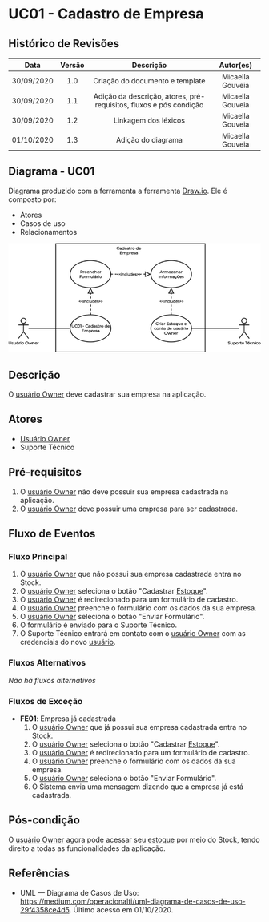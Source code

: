 # UC01 - Cadastro de Empresa

## Histórico de Revisões

| Data | Versão | Descrição | Autor(es) |
|:----:|:------:|:---------:|:---------:|
| 30/09/2020 | 1.0 | Criação do documento e template | Micaella Gouveia |
| 30/09/2020 | 1.1 | Adição da descrição, atores, pré-requisitos, fluxos e pós condição | Micaella Gouveia |
| 30/09/2020 | 1.2 | Linkagem dos léxicos | Micaella Gouveia |
| 01/10/2020 | 1.3 | Adição do diagrama | Micaella Gouveia |

## Diagrama - UC01
Diagrama produzido com a ferramenta a ferramenta [Draw.io](https://app.diagrams.net/). Ele é composto por:
* Atores
* Casos de uso
* Relacionamentos

![caso 1](../../../assets/diagramas/casosUso/caso1.png)

## Descrição
O [usuário Owner](Modeling/objeto?id=Owner) deve cadastrar sua empresa na aplicação.

## Atores
* [Usuário Owner](Modeling/objeto?id=Owner)
* Suporte Técnico

## Pré-requisitos
1. O [usuário Owner](Modeling/objeto?id=Owner) não deve possuir sua empresa cadastrada na aplicação.
2. O [usuário Owner](Modeling/objeto?id=Owner) deve possuir uma empresa para ser cadastrada.

## Fluxo de Eventos
### Fluxo Principal
1. O [usuário Owner](Modeling/objeto?id=Owner) que não possui sua empresa cadastrada entra no Stock.
2. O [usuário Owner](Modeling/objeto?id=Owner) seleciona o botão "Cadastrar [Estoque](Modeling/objeto?id=Estoque)".
3. O [usuário Owner](Modeling/objeto?id=Owner) é redirecionado para um formulário de cadastro.
4. O [usuário Owner](Modeling/objeto?id=Owner) preenche o formulário com os dados da sua empresa.
5. O [usuário Owner](Modeling/objeto?id=Owner) seleciona o botão "Enviar Formulário".
6. O formulário é enviado para o Suporte Técnico.
7. O Suporte Técnico entrará em contato com o [usuário Owner](Modeling/objeto?id=Owner) com as credenciais do novo [usuário](Modeling/objeto?id=usuário).

### Fluxos Alternativos
*Não há fluxos alternativos*

### Fluxos de Exceção

* **FE01**: Empresa já cadastrada
    1. O [usuário Owner](Modeling/objeto?id=Owner) que já possui sua empresa cadastrada entra no Stock.
    2. O [usuário Owner](Modeling/objeto?id=Owner) seleciona o botão "Cadastrar [Estoque](Modeling/objeto?id=Estoque)".
    3. O [usuário Owner](Modeling/objeto?id=Owner) é redirecionado para um formulário de cadastro.
    4. O [usuário Owner](Modeling/objeto?id=Owner) preenche o formulário com os dados da sua empresa.
    5. O [usuário Owner](Modeling/objeto?id=Owner) seleciona o botão "Enviar Formulário".
    6. O Sistema envia uma mensagem dizendo que a empresa já está cadastrada.

## Pós-condição
O [usuário Owner](Modeling/objeto?id=Owner) agora pode acessar seu [estoque](Modeling/objeto?id=Estoque) por meio do Stock, tendo direito a todas as funcionalidades da aplicação.

## Referências
* UML — Diagrama de Casos de Uso: <https://medium.com/operacionalti/uml-diagrama-de-casos-de-uso-29f4358ce4d5>. Último acesso em 01/10/2020.
